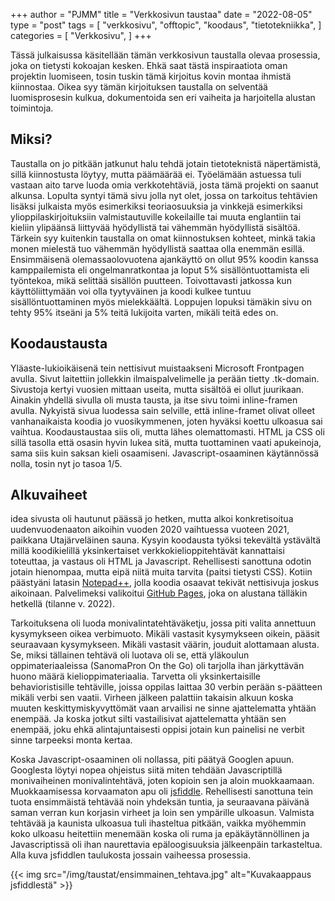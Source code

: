 +++
author = "PJMM"
title = "Verkkosivun taustaa"
date = "2022-08-05"
type = "post"
tags = [
    "verkkosivu",
    "offtopic",
    "koodaus",
    "tietotekniikka",
    ]
categories = [
    "Verkkosivu",
]
+++

Tässä julkaisussa käsitellään tämän verkkosivun taustalla olevaa prosessia, joka on tietysti kokoajan kesken. Ehkä saat tästä inspiraatiota oman projektin luomiseen, tosin tuskin tämä kirjoitus kovin montaa ihmistä kiinnostaa. Oikea syy tämän kirjoituksen taustalla on selventää luomisprosesin kulkua, dokumentoida sen eri vaiheita ja harjoitella alustan toimintoja. 

## Miksi?

Taustalla on jo pitkään jatkunut halu tehdä jotain tietoteknistä näpertämistä, sillä kiinnostusta löytyy, mutta päämäärää ei. Työelämään astuessa tuli vastaan aito tarve luoda omia verkkotehtäviä, josta tämä projekti on saanut alkunsa. Lopulta syntyi tämä sivu jolla nyt olet, jossa on tarkoitus tehtävien lisäksi julkaista myös esimerkiksi teoriaosuuksia ja vinkkejä esimerkiksi ylioppilaskirjoituksiin valmistautuville kokeilaille tai muuta englantiin tai kieliin ylipäänsä liittyvää hyödyllistä tai vähemmän hyödyllistä sisältöä. Tärkein syy kuitenkin taustalla on omat kiinnostuksen kohteet, minkä takia monen mielestä tuo vähemmän hyödyllistä saattaa olla enemmän esillä. Ensimmäisenä olemassaolovuotena ajankäyttö on ollut 95% koodin kanssa kamppailemista eli ongelmanratkontaa ja loput 5% sisällöntuottamista eli työntekoa, mikä selittää sisällön puutteen. Toivottavasti jatkossa kun käyttöliittymään voi olla tyytyväinen ja koodi kulkee tuntuu sisällöntuottaminen myös mielekkäältä. Loppujen lopuksi tämäkin sivu on tehty 95% itseäni ja 5% teitä lukijoita varten, mikäli teitä edes on. 

## Koodaustausta

Yläaste-lukioikäisenä tein nettisivut muistaakseni Microsoft Frontpagen avulla. Sivut laitettiin jollekkin ilmaispalvelimelle ja perään tietty .tk-domain. Sivustoja kertyi vuosien mittaan useita, mutta sisältöä ei ollut juurikaan. Ainakin yhdellä sivulla oli musta tausta, ja itse sivu toimi inline-framen avulla. Nykyistä sivua luodessa sain selville, että inline-framet olivat olleet vanhanaikaista koodia jo vuosikymmenen, joten hyväksi koettu ulkoasua sai vaihtua. Koodaustaustaa siis oli, mutta lähes olemattomasti. HTML ja CSS oli sillä tasolla että osasin hyvin lukea sitä, mutta tuottaminen vaati apukeinoja, sama siis kuin saksan kieli osaamiseni. Javascript-osaaminen käytännössä nolla, tosin nyt jo tasoa 1/5. 

## Alkuvaiheet

idea sivusta oli hautunut päässä jo hetken, mutta alkoi konkretisoitua uudenvuodenaaton aikoihin vuoden 2020 vaihtuessa vuoteen 2021, paikkana Utajärveläinen sauna. Kysyin koodausta työksi tekevältä ystävältä millä koodikielillä yksinkertaiset verkkokielioppitehtävät kannattaisi toteuttaa, ja vastaus oli HTML ja Javascript. Rehellisesti sanottuna odotin jotain hienompaa, mutta eipä niitä muita tarvita (paitsi tietysti CSS). Kotiin päästyäni latasin [Notepad++](https://notepad-plus-plus.org/), jolla koodia osaavat tekivät nettisivuja joskus aikoinaan. Palvelimeksi valikoitui [GitHub Pages](https://pages.github.com/), joka on alustana tälläkin hetkellä (tilanne v. 2022). 

Tarkoituksena oli luoda monivalintatehtäväketju, jossa piti valita annettuun kysymykseen oikea verbimuoto. Mikäli vastasit kysymykseen oikein, pääsit seuraavaan kysymykseen. Mikäli vastasit väärin, jouduit alottamaan alusta. Se, miksi tällainen tehtävä oli luotava oli se, että yläkoulun oppimateriaaleissa (SanomaPron On the Go) oli tarjolla ihan järkyttävän huono määrä kielioppimateriaalia. Tarvetta oli yksinkertaisille behavioristisille tehtäville, joissa oppilas laittaa 30 verbin perään s-päätteen mikäli verbi sen vaatii. Virheen jälkeen palattiin takaisin alkuun koska muuten keskittymiskyvyttömät vaan arvailisi ne sinne ajattelematta yhtään enempää. Ja koska jotkut silti vastailisivat ajattelematta yhtään sen enempää, joku ehkä alintajuntaisesti oppisi jotain kun painelisi ne verbit sinne tarpeeksi monta kertaa. 

Koska Javascript-osaaminen oli nollassa, piti päätyä Googlen apuun. Googlesta löytyi nopea ohjeistus siitä miten tehdään Javascriptillä monivaiheinen monivalintehtävä, joten kopioin sen ja aloin muokkaamaan. Muokkaamisessa korvaamaton apu oli [jsfiddle](https://jsfiddle.net/). Rehellisesti sanottuna tein tuota ensimmäistä tehtävää noin yhdeksän tuntia, ja seuraavana päivänä saman verran kun korjasin virheet ja loin sen ympärille ulkoasun. Valmista tehtävää ja kaunista ulkoasua tuli ihasteltua pitkään, vaikka myöhemmin koko ulkoasu heitettiin menemään koska oli ruma ja epäkäytännöllinen ja Javascriptissä oli ihan naurettavia epäloogisuuksia jälkeenpäin tarkasteltua. Alla kuva jsfiddlen taulukosta jossain vaiheessa prosessia.

{{< img src="/img/taustat/ensimmainen_tehtava.jpg" alt="Kuvakaappaus jsfiddlestä" >}}
